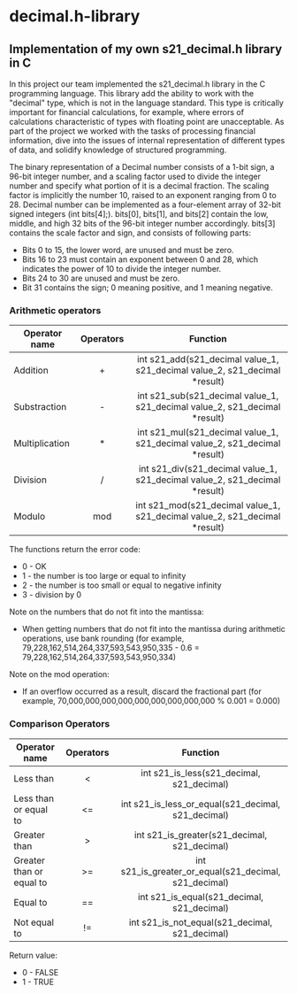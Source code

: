 # decimal.h-library

## Implementation of my own s21_decimal.h library in C

In this project our team implemented the s21_decimal.h library in the C programming language. This library add the ability to work with the "decimal" type, which is not in the language standard. This type is critically important for financial calculations, for example, where errors of calculations characteristic of types with floating point are unacceptable. As part of the project we worked with the tasks of processing financial information, dive into the issues of internal representation of different types of data, and solidify knowledge of structured programming.

The binary representation of a Decimal number consists of a 1-bit sign, a 96-bit integer number, and a scaling factor used to divide the integer number and specify what portion of it is a decimal fraction. The scaling factor is implicitly the number 10, raised to an exponent ranging from 0 to 28.
Decimal number can be implemented as a four-element array of 32-bit signed integers (int bits[4];).
bits[0], bits[1], and bits[2] contain the low, middle, and high 32 bits of the 96-bit integer number accordingly.
bits[3] contains the scale factor and sign, and consists of following parts:

- Bits 0 to 15, the lower word, are unused and must be zero.
- Bits 16 to 23 must contain an exponent between 0 and 28, which indicates the power of 10 to divide the integer number.
- Bits 24 to 30 are unused and must be zero.
- Bit 31 contains the sign; 0 meaning positive, and 1 meaning negative.

### Arithmetic operators

| Operator name       | Operators        | Function            |
| ------------- |:------------------:|:----------------------:|
| Addition    |  +   | int s21_add(s21_decimal value_1, s21_decimal value_2, s21_decimal *result) |
| Substraction   | - | int s21_sub(s21_decimal value_1, s21_decimal value_2, s21_decimal *result) |
| Multiplication | * | int s21_mul(s21_decimal value_1, s21_decimal value_2, s21_decimal *result) |
| Division  | /  | int s21_div(s21_decimal value_1, s21_decimal value_2, s21_decimal *result) |
| Modulo  | mod | int s21_mod(s21_decimal value_1, s21_decimal value_2, s21_decimal *result) |

The functions return the error code:

- 0 - OK
- 1 - the number is too large or equal to infinity
- 2 - the number is too small or equal to negative infinity
- 3 - division by 0

Note on the numbers that do not fit into the mantissa:

- When getting numbers that do not fit into the mantissa during arithmetic operations, use bank rounding (for example, 79,228,162,514,264,337,593,543,950,335 - 0.6 = 79,228,162,514,264,337,593,543,950,334)

Note on the mod operation:

- If an overflow occurred as a result, discard the fractional part (for example, 70,000,000,000,000,000,000,000,000,000 % 0.001 = 0.000)

### Comparison Operators

| Operator name       | Operators        | Function            |
| ------------- |:------------------:|:----------------------:|
| Less than    |  <  | int s21_is_less(s21_decimal, s21_decimal) |
| Less than or equal to   | <= | int s21_is_less_or_equal(s21_decimal, s21_decimal) |
| Greater than | > | int s21_is_greater(s21_decimal, s21_decimal) |
| Greater than or equal to  | >=  | int s21_is_greater_or_equal(s21_decimal, s21_decimal) |
| Equal to  | == | int s21_is_equal(s21_decimal, s21_decimal) |
| Not equal to  | != | int s21_is_not_equal(s21_decimal, s21_decimal) |

Return value:

- 0 - FALSE
- 1 - TRUE
